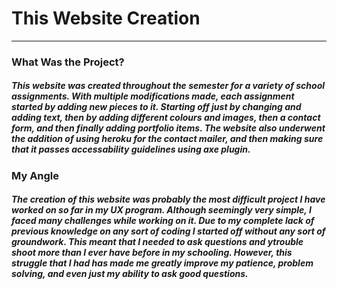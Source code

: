 <h1> This Website Creation </h1>
<hr/>
<h3>What Was the Project?</h3>
<h5>This website was created throughout the semester for a variety of school assignments. With multiple modifications made, each assignment started by adding new pieces to it. Starting off just by changing and adding text, then by adding different colours and images, then a contact form, and then finally adding portfolio items. The website also underwent the addition of using heroku for the contact mailer, and then making sure that it passes accessability guidelines using axe plugin.</h5>
 
<h3>My Angle</h3>
<h5>The creation of this website was probably the most difficult project I have worked on so far in my UX program. Although seemingly very simple, I faced many challenges while working on it. Due to my complete lack of previous knowledge on any sort of coding I started off without any sort of groundwork. This meant that I needed to ask questions and ytrouble shoot more than I ever have before in my schooling. However, this struggle that I had has made me greatly improve my patience, problem solving, and even just my ability to ask good questions.</h5>